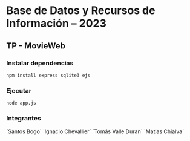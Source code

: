 # Base de Datos y Recursos de Información – 2023
## TP - MovieWeb

### Instalar dependencias
`npm install express sqlite3 ejs`

### Ejecutar
`node app.js`

### Integrantes
´Santos Bogo´
´Ignacio Chevallier´
´Tomás Valle Duran´
´Matias Chialva´
